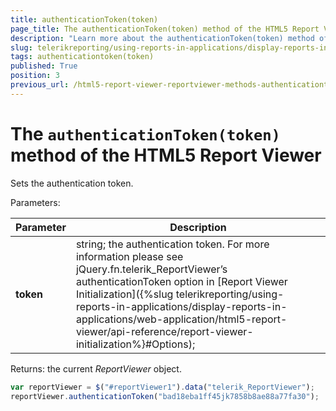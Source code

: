 ```yaml
---
title: authenticationToken(token)
page_title: The authenticationToken(token) method of the HTML5 Report Viewer explained
description: "Learn more about the authenticationToken(token) method of the Telerik Reporting HTML5 Report Viewer and how to use it to customize the viewer's behavior."
slug: telerikreporting/using-reports-in-applications/display-reports-in-applications/web-application/html5-report-viewer/api-reference/reportviewer/methods/authenticationtoken(token)
tags: authenticationtoken(token)
published: True
position: 3
previous_url: /html5-report-viewer-reportviewer-methods-authenticationtoken
---
```


<style>
table th:first-of-type {
	width: 15%;
}
table th:nth-of-type(2) {
	width: 85%;
}
</style>

# The `authenticationToken(token)` method of the HTML5 Report Viewer

Sets the authentication token.

Parameters:

| Parameter | Description |
| ------ | ------ |
| __token__ |string; the authentication token. For more information please see jQuery.fn.telerik_ReportViewer’s authenticationToken option in [Report Viewer Initialization]({%slug telerikreporting/using-reports-in-applications/display-reports-in-applications/web-application/html5-report-viewer/api-reference/report-viewer-initialization%}#Options);|


Returns: the current *ReportViewer* object.

````JavaScript
var reportViewer = $("#reportViewer1").data("telerik_ReportViewer");
reportViewer.authenticationToken("bad18eba1ff45jk7858b8ae88a77fa30");
````

